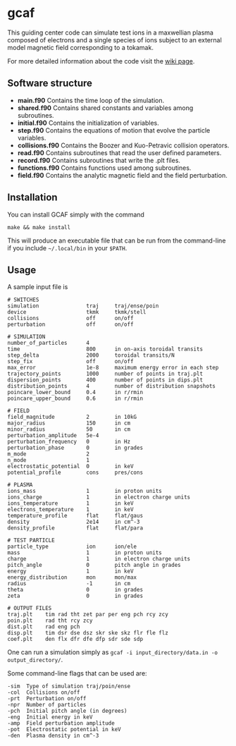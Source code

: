 # gcaf

This guiding center code can simulate test ions in a maxwellian plasma composed of electrons and a single species of ions subject to an external model magnetic field corresponding to a tokamak.

For more detailed information about the code visit the [wiki page](https://github.com/Saavestro/gcaf/wiki/GCAF-wiki).

## Software structure

* **main.f90** Contains the time loop of the simulation.
* **shared.f90** Contains shared constants and variables among subroutines.
* **initial.f90** Contains the initialization of variables.
* **step.f90** Contains the equations of motion that evolve the particle variables.
* **collisions.f90** Contains the Boozer and Kuo-Petravic collision operators.
* **read.f90** Contains subroutines that read the user defined parameters.
* **record.f90** Contains subroutines that write the .plt files.
* **functions.f90** Contains functions used among subroutines.
* **field.f90** Contains the analytic magnetic field and the field perturbation.

## Installation

You can install GCAF simply with the command
```
make && make install
```
This will produce an executable file that can be run from the command-line if you include ```~/.local/bin``` in your ```$PATH```.

## Usage

A sample input file is

```
# SWITCHES
simulation               traj     traj/ense/poin
device                   tkmk     tkmk/stell
collisions               off      on/off
perturbation             off      on/off

# SIMULATION
number_of_particles      4
time                     800      in on-axis toroidal transits
step_delta               2000     toroidal transits/N
step_fix                 off      on/off
max_error                1e-8     maximum energy error in each step
trajectory_points        1000     number of points in traj.plt
dispersion_points        400      number of points in dips.plt
distribution_points      4        number of distribution snapshots
poincare_lower_bound     0.4      in r/rmin
poincare_upper_bound     0.6      in r/rmin

# FIELD
field_magnitude          2        in 10kG
major_radius             150      in cm
minor_radius             50       in cm
perturbation_amplitude   5e-4
perturbation_frequency   0        in Hz
perturbation_phase       0        in grades
m_mode                   2
n_mode                   1
electrostatic_potential  0        in keV
potential_profile        cons     pres/cons

# PLASMA
ions_mass                1        in proton units
ions_charge              1        in electron charge units
ions_temperature         1        in keV
electrons_temperature    1        in keV
temperature_profile      flat     flat/gaus
density                  2e14     in cm^-3
density_profile          flat     flat/para

# TEST PARTICLE
particle_type            ion      ion/ele
mass                     1        in proton units
charge                   1        in electron charge units
pitch_angle              0        pitch angle in grades
energy                   1        in keV
energy_distribution      mon      mon/max
radius                   -1       in cm
theta                    0        in grades
zeta                     0        in grades

# OUTPUT FILES
traj.plt    tim rad tht zet par per eng pch rcy zcy
poin.plt    rad tht rcy zcy
dist.plt    rad eng pch
disp.plt    tim dsr dse dsz skr ske skz flr fle flz
coef.plt    den flx dfr dfe dfp sdr sde sdp
```

One can run a simulation simply as ```gcaf -i input_directory/data.in -o output_directory/```.

Some command-line flags that can be used are:
```
-sim  Type of simulation traj/poin/ense
-col  Collisions on/off
-prt  Perturbation on/off
-npr  Number of particles
-pch  Initial pitch angle (in degrees)
-eng  Initial energy in keV
-amp  Field perturbation amplitude
-pot  Electrostatic potential in keV
-den  Plasma density in cm^-3
```
